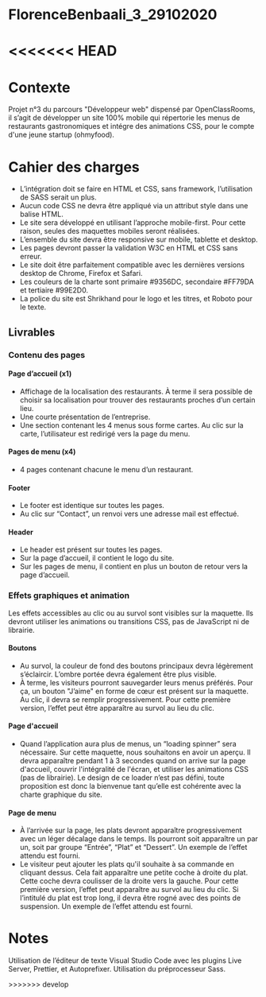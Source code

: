 # FlorenceBenbaali_3_29102020
<<<<<<< HEAD
=======
<h1 >Contexte</h1>
<p>Projet n°3 du parcours "Développeur web" dispensé par OpenClassRooms, il s’agit de développer un site 100% mobile qui répertorie les menus de restaurants gastronomiques et intégre des animations CSS, pour le compte d'une jeune startup (ohmyfood).</p>
<h1>Cahier des  charges</h1>
<ul>
<li>L’intégration doit se faire en HTML et CSS, sans framework, l’utilisation de SASS serait un plus.</li>
<li>Aucun code CSS ne devra être appliqué via un attribut style dans une balise HTML.</li>
<li>Le site sera développé en utilisant l’approche mobile-first. Pour cette raison, seules des maquettes mobiles seront réalisées.</li>
<li>L’ensemble du site devra être responsive sur mobile, tablette et desktop.</li> 
<li>Les pages devront passer la validation W3C en HTML et CSS sans erreur.</li>
<li>Le site doit être parfaitement compatible avec les dernières versions desktop de Chrome, Firefox et Safari.</li>
<li>Les couleurs de la charte sont primaire #9356DC, secondaire #FF79DA et tertiaire #99E2D0.</li>
 <li>La police du site est Shrikhand pour le logo et les titres, et Roboto pour le texte.</li>
</ul>
<h2>Livrables</h2>
<h3>Contenu des pages</h3>
<h4>Page d’accueil (x1)</h4>
<ul>
<li>Affichage de la localisation des restaurants. À terme il sera possible de choisir sa localisation pour trouver des restaurants proches d’un certain lieu.</li>
<li>Une courte présentation de l’entreprise.</li>
<li>Une section contenant les 4 menus sous forme cartes. Au clic sur la carte, l’utilisateur est redirigé vers la page du menu.</li>
</ul>
<h4>Pages de menu (x4)</h4>
<ul>
<li>4 pages contenant chacune le menu d’un restaurant.</li>
</ul>
<h4>Footer</h4>
<ul>
<li>Le footer est identique sur toutes les pages.</li>
<li>Au clic sur “Contact”, un renvoi vers une adresse mail est effectué.</li>
</ul>
<h4>Header</h4>
<ul>
<li>Le header est présent sur toutes les pages.</li>
<li>Sur la page d’accueil, il contient le logo du site.</li>
<li> Sur les pages de menu, il contient en plus un bouton de retour vers la page d’accueil.</li>
</ul>
<h3>Effets graphiques et animation</h3>
<p>Les effets accessibles au clic ou au survol sont visibles sur la maquette. Ils devront utiliser les animations ou transitions CSS, pas de JavaScript ni de librairie.</p>
<h4>Boutons</h4>
<ul>
<li>Au survol, la couleur de fond des boutons principaux devra légèrement s’éclaircir. L’ombre portée devra également être plus visible.</li>
<li>À terme, les visiteurs pourront sauvegarder leurs menus préférés. Pour ça, un bouton "J’aime" en forme de cœur est présent sur la maquette. Au clic, il devra se remplir progressivement. Pour cette première version, l’effet peut être apparaître au survol au lieu du clic.</li>
</ul>
<h4>Page d'accueil</h4>
<ul>
<li>Quand l’application aura plus de menus, un “loading spinner” sera nécessaire. Sur cette maquette, nous souhaitons en avoir un aperçu. Il devra apparaître pendant 1 à 3 secondes quand on arrive sur la page d'accueil, couvrir l'intégralité de l'écran, et utiliser les animations CSS (pas de librairie). Le design de ce loader n’est pas défini, toute proposition est donc la bienvenue tant qu’elle est cohérente avec la charte graphique du site.</li>
</ul>
<h4>Page de menu</h4>
<ul>
<li>À l’arrivée sur la page, les plats devront apparaître progressivement avec un léger décalage dans le temps. Ils pourront soit apparaître un par un, soit par groupe “Entrée”, “Plat” et “Dessert”. Un exemple de l’effet attendu est fourni.</li>
<li>Le visiteur peut ajouter les plats qu'il souhaite à sa commande en cliquant dessus. Cela fait apparaître une petite coche à droite du plat. Cette coche devra coulisser de la droite vers la gauche. Pour cette première version, l’effet peut apparaître au survol au lieu du clic. Si l’intitulé du plat est trop long, il devra être rogné avec des points de suspension. Un exemple de l’effet attendu est fourni.</li>
</ul>
<h1>Notes</h1>
<p>Utilisation de l’éditeur de texte Visual Studio Code avec les plugins Live Server, Prettier, et Autoprefixer. Utilisation du préprocesseur Sass.</p>
>>>>>>> develop
